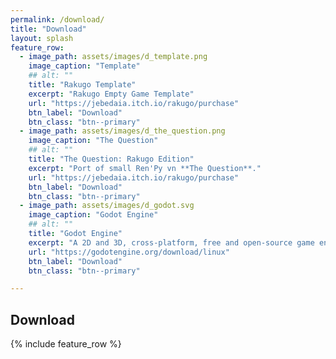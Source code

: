 ```yaml
---
permalink: /download/
title: "Download"
layout: splash
feature_row:
  - image_path: assets/images/d_template.png
    image_caption: "Template"
    ## alt: ""
    title: "Rakugo Template"
    excerpt: "Rakugo Empty Game Template"
    url: "https://jebedaia.itch.io/rakugo/purchase"
    btn_label: "Download"
    btn_class: "btn--primary"
  - image_path: assets/images/d_the_question.png
    image_caption: "The Question"
    ## alt: ""
    title: "The Question: Rakugo Edition"
    excerpt: "Port of small Ren'Py vn **The Question**."
    url: "https://jebedaia.itch.io/rakugo/purchase"
    btn_label: "Download"
    btn_class: "btn--primary"
  - image_path: assets/images/d_godot.svg
    image_caption: "Godot Engine"
    ## alt: ""
    title: "Godot Engine"
    excerpt: "A 2D and 3D, cross-platform, free and open-source game engine thats powers Rakugo."
    url: "https://godotengine.org/download/linux"
    btn_label: "Download"
    btn_class: "btn--primary"

---
```


## Download

{% include feature_row %}
